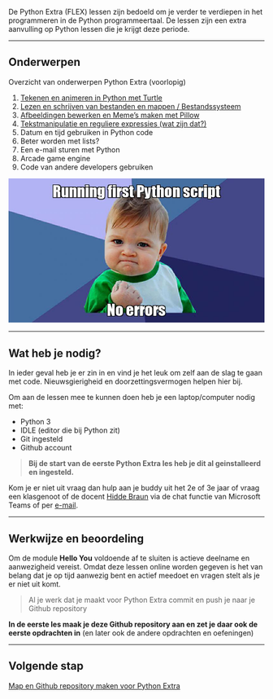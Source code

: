 De Python Extra (FLEX) lessen zijn bedoeld om je verder te verdiepen in het programmeren in de Python programmeertaal. De lessen zijn een extra aanvulling op Python lessen die je krijgt deze periode.

---

## Onderwerpen

Overzicht van onderwerpen Python Extra (voorlopig)

1. [Tekenen en animeren in Python met Turtle](01-turtle-graphics)
2. [Lezen en schrijven van bestanden en mappen / Bestandssysteem](02-filesystem-io)
3. [Afbeeldingen bewerken en Meme’s maken met Pillow](03-memes-gifs)
4. [Tekstmanipulatie en reguliere expressies (wat zijn dat?)](04-text-manipulation)
5. Datum en tijd gebruiken in Python code
6. Beter worden met lists?
7. Een e-mail sturen met Python
8. Arcade game engine
9. Code van andere developers gebruiken

![](meme.jpg)

---

## Wat heb je nodig?

In ieder geval heb je er zin in en vind je het leuk om zelf aan de slag te gaan met code. Nieuwsgierigheid en doorzettingsvermogen helpen hier bij.

Om aan de lessen mee te kunnen doen heb je een laptop/computer nodig met:

- Python 3
- IDLE (editor die bij Python zit)
- Git ingesteld 
- Github account

> **Bij de start van de eerste Python Extra les heb je dit al geinstalleerd en ingesteld.** 

Kom je er niet uit vraag dan hulp aan je buddy uit het 2e of 3e jaar of vraag een klasgenoot of de docent [Hidde Braun](sip:h.braun@ma-web.nl) via de chat functie van Microsoft Teams of per [e-mail](mailto:h.braun@ma-web.nl).

---

## Werkwijze en beoordeling

Om de module **Hello You** voldoende af te sluiten is actieve deelname en aanwezigheid vereist. Omdat deze lessen online worden gegeven is het van belang dat je op tijd aanwezig bent en actief meedoet en vragen stelt als je er niet uit komt.

> Al je werk dat je maakt voor Python Extra commit en push je naar je Github repository

**In de eerste les maak je deze Github repository aan en zet je daar ook de eerste opdrachten in** (en later ook de andere opdrachten en oefeningen)

---

## Volgende stap

[Map en Github repository maken voor Python Extra](00-setup/index.md)
